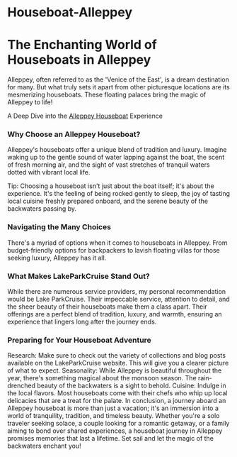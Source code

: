 # Houseboat-Alleppey
<h1>The Enchanting World of Houseboats in Alleppey</h1>
Alleppey, often referred to as the 'Venice of the East', is a dream destination for many. But what truly sets it apart from other picturesque locations are its mesmerizing houseboats. These floating palaces bring the magic of Alleppey to life!

A Deep Dive into the <a href="https://www.lakeparkcruise.com/">Alleppey Houseboat</a> Experience
<h3>Why Choose an Alleppey Houseboat?</h3>
Alleppey's houseboats offer a unique blend of tradition and luxury. Imagine waking up to the gentle sound of water lapping against the boat, the scent of fresh morning air, and the sight of vast stretches of tranquil waters dotted with vibrant local life.

Tip: Choosing a houseboat isn't just about the boat itself; it's about the experience. It's the feeling of being rocked gently to sleep, the joy of tasting local cuisine freshly prepared onboard, and the serene beauty of the backwaters passing by.

<h3>Navigating the Many Choices</h3>
There's a myriad of options when it comes to houseboats in Alleppey. From budget-friendly options for backpackers to lavish floating villas for those seeking luxury, Alleppey has it all.

<h3>What Makes LakeParkCruise Stand Out?</h3>
While there are numerous service providers, my personal recommendation would be Lake ParkCruise. Their impeccable service, attention to detail, and the sheer beauty of their houseboats make them a class apart. Their offerings are a perfect blend of tradition, luxury, and warmth, ensuring an experience that lingers long after the journey ends.

<h3>Preparing for Your Houseboat Adventure</h3>
Research: Make sure to check out the variety of collections and blog posts available on the LakeParkCruise website. This will give you a clearer picture of what to expect.
Seasonality: While Alleppey is beautiful throughout the year, there's something magical about the monsoon season. The rain-drenched beauty of the backwaters is a sight to behold.
Cuisine: Indulge in the local flavors. Most houseboats come with their chefs who whip up local delicacies that are a treat for the palate.
In conclusion, a journey aboard an Alleppey houseboat is more than just a vacation; it's an immersion into a world of tranquility, tradition, and timeless beauty. Whether you're a solo traveler seeking solace, a couple looking for a romantic getaway, or a family aiming to bond over shared experiences, a houseboat journey in Alleppey promises memories that last a lifetime. Set sail and let the magic of the backwaters enchant you!
